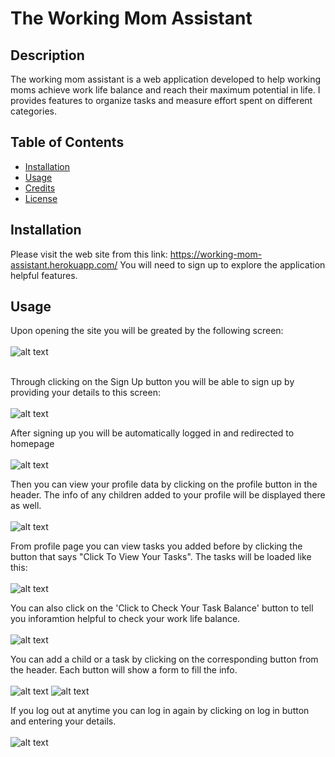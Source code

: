 # The Working Mom Assistant

## Description

The working mom assistant is a web application developed to help working moms achieve work life balance and reach their maximum potential in life. I provides features to organize tasks and measure effort spent on different categories.

## Table of Contents 

- [Installation](#installation)
- [Usage](#usage)
- [Credits](#credits)
- [License](#license)

## Installation

Please visit the web site from this link: https://working-mom-assistant.herokuapp.com/
You will need to sign up to explore the application helpful features.

## Usage

Upon opening the site you will be greated by the following screen: 
<br><br>
![alt text](client/images/Screenshot1.png)
<br><br>

Through clicking on the Sign Up button you will be able to sign up by providing your details to this screen:
<br><br>
![alt text](client/images/Screenshot2.png)

After signing up you will be automatically logged in and redirected to homepage
<br><br>
![alt text](client/images/Screenshot3.png)

Then you can view your profile data by clicking on the profile button in the header. The info of any children added to your profile will be displayed there as well.
<br><br>
![alt text](client/images/Screenshot4.png)

From profile page you can view tasks you added before by clicking the button that says "Click To View Your Tasks". The tasks will be loaded like this:
<br><br>
![alt text](client/images/Screenshot5.png)

You can also click on the 'Click to Check Your Task Balance' button to tell you inforamtion helpful to check your work life balance.
<br><br>
![alt text](client/images/Screenshot6.png)

You can add a child or a task by clicking on the corresponding button from the header. Each button will show a form to fill the info.
<br><br>
![alt text](client/images/Screenshot7.png)
![alt text](client/images/Screenshot8.png)

If you log out at anytime you can log in again by clicking on log in button and entering your details.
<br><br>
![alt text](client/images/Screenshot9.png)


